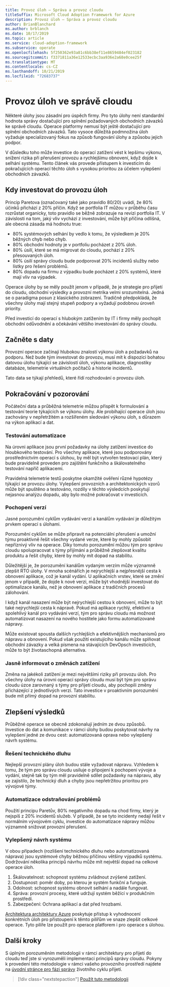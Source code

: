 ```yaml
---
title: Provoz úloh – Správa a provoz cloudu
titleSuffix: Microsoft Cloud Adoption Framework for Azure
description: Provoz úloh – Správa a provoz cloudu
author: BrianBlanchard
ms.author: brblanch
ms.date: 10/17/2019
ms.topic: article
ms.service: cloud-adoption-framework
ms.subservice: operate
ms.openlocfilehash: 5f250362e93a81c6bb38ef11e8659484ef023182
ms.sourcegitcommit: f3371811a36e12533ecbc3aa936e2a68e0cee25f
ms.translationtype: MT
ms.contentlocale: cs-CZ
ms.lasthandoff: 10/21/2019
ms.locfileid: "72683737"
---
```

# <a name="workload-operations-in-cloud-management"></a>Provoz úloh ve správě cloudu

Některé úlohy jsou zásadní pro úspěch firmy. Pro tyto úlohy není standardní hodnota správy dostačující pro splnění požadovaných obchodních závazků ke správě cloudu. Operace platformy nemusí být ještě dostačující pro splnění obchodních závazků. Tato vysoce důležitá podmnožina úloh vyžaduje specializovaný fokus na způsob fungování úlohy a způsobu jejich podpor.

V důsledku toho může investice do operací zatížení vést k lepšímu výkonu, snížení rizika při přerušení provozu a rychlejšímu obnovení, když dojde k selhání systému. Tento článek vás provede přístupem k investicím do pokračujících operací těchto úloh s vysokou prioritou za účelem vylepšení obchodních závazků.

## <a name="when-to-invest-in-workload-operations"></a>Kdy investovat do provozu úloh

Princip Paretova (označovaný také jako pravidlo 80/20) uvádí, že 80% účinků přichází z 20% příčin. Když se portfolia IT můžou v průběhu času rozrůstat organicky, toto pravidlo se běžně zobrazuje na revizi portfolia IT. V závislosti na tom, jaký vliv vychází z investování, může být příčina odlišná, ale obecná zásada má hodnotu true:

- 80% systémových selhání by vedlo k tomu, že výsledkem je 20% běžných chyb nebo chyb.
- 80% obchodní hodnoty je v portfoliu pocházet z 20% úloh.
- 80% úsilí, které se má migrovat do cloudu, pochází z 20% přesouvaných úloh.
- 80% úsilí správy cloudu bude podporovat 20% incidentů služby nebo lístky pro řešení problémů.
- 80% dopadu na firmu z výpadku bude pocházet z 20% systémů, které mají vliv na výpadek.

Operace úlohy by se měly použít jenom v případě, že je strategie pro přijetí do cloudu, obchodní výsledky a provozní metrika velmi srozumitelná. Jedná se o paradigma posun z klasického zobrazení. Tradičně předpokládá, že všechny úlohy mají stejný stupeň podpory a vyžadují podobnou úroveň priority.

Před investicí do operací s hlubokým zatížením by IT i firmy měly pochopit obchodní odůvodnění a očekávání většího investování do správy cloudu.

## <a name="start-with-the-data"></a>Začněte s daty

Provozní operace začínají hlubokou znalostí výkonu úloh a požadavků na podporu. Než bude tým investovat do provozu, musí mít k dispozici bohatou datovou úlohu týkající se závislostí úloh, výkonu aplikace, diagnostiky databáze, telemetrie virtuálních počítačů a historie incidentů.

Tato data se týkají přehledů, které řídí rozhodování o provozu úloh.

## <a name="continued-observation"></a>Pokračování v pozorování

Počáteční data a průběžná telemetrie můžou přispět k formulování a testování teorie týkajících se výkonu úlohy. Ale probíhající operace úloh jsou zachovány v nepřetržitém a rozšířeném sledování výkonu úloh, s důrazem na výkon aplikací a dat.

### <a name="testing-automation"></a>Testování automatizace

Na úrovni aplikace jsou první požadavky na úlohy zatížení investice do hloubkového testování. Pro všechny aplikace, které jsou podporovány prostřednictvím operací s úlohou, by měl být vytvořen testovací plán, který bude pravidelně proveden pro zajištění funkčního a škálovatelného testování napříč aplikacemi.

Pravidelná telemetrie testů poskytne okamžité ověření různé hypotézy týkající se provozu úlohy. Vylepšení provozních a architektonických vzorů může být spuštěno a testováno, rozdíly v těchto výsledcích poskytují nejasnou analýzu dopadu, aby bylo možné pokračovat v investicích.

### <a name="understand-releases"></a>Pochopení verzí

Jasné porozumění cyklům vydávání verzí a kanálům vydávání je důležitým prvkem operací s úlohami.

Porozumění cyklům se může připravit na potenciální přerušení a umožní týmu proaktivně řešit všechny vydané verze, které by mohly způsobit nepříznivý vliv na operace. Díky tomuto porozumění můžou tým pro správu cloudu spolupracovat s týmy přijímání a průběžně zlepšovat kvalitu produktu a řešit chyby, které by mohly mít dopad na stabilitu.

Důležitější je, že porozumění kanálům vydaným verzím může významně zlepšit RTO úlohy. V mnoha scénářích je nejrychlejší a nejpřesnější cesta k obnovení aplikace, což je kanál vydání. U aplikačních vrstev, které se změní jenom v případě, že dojde k nové verzi, může být vhodnější investovat do optimalizace kanálu, než je obnovení aplikace z tradičních procesů zálohování.

I když kanál nasazení může být nejrychlejší cestou k obnovení, může to být také nejrychlejší cesta k nápravě. Pokud má aplikace rychlý, efektivní a spolehlivý kanál pro vydávání verzí, tým pro správu cloudu má možnost automatizovat nasazení na nového hostitele jako formu automatizované nápravy.

Může existovat spousta dalších rychlejších a efektivnějších mechanismů pro nápravu a obnovení. Pokud však použití existujícího kanálu může splňovat obchodní závazky a velká písmena na stávajících DevOpsch investicích, může to být životaschopná alternativa.

### <a name="clearly-communicate-changes-to-the-workload"></a>Jasně informovat o změnách zatížení

Změna na jakékoli zatížení je mezi největšími riziky při provozu úloh. Pro všechny úlohy na úrovni operací správy cloudu musí být tým pro správu cloudu úzce zarovnaný s týmy pro přijetí cloudu, aby pochopili změny přicházející z jednotlivých verzí. Tato investice v proaktivním porozumění bude mít přímý dopad na provozní stabilitu.

## <a name="improve-outcomes"></a>Zlepšení výsledků

Průběžné operace se obecně zdokonalují jedním ze dvou způsobů. Investice do dat a komunikace v rámci úlohy budou poskytovat návrhy na vylepšení jedné ze dvou cest: automatizovaná oprava nebo vylepšený návrh systému.

### <a name="technical-debt-resolution"></a>Řešení technického dluhu

Nejlepší provozní plány úloh budou stále vyžadovat nápravu. Vzhledem k tomu, že tým pro správu cloudu usiluje o připojení k pochopení vývoje a vydání, stejně tak by tým měl pravidelně sdílet požadavky na nápravu, aby se zajistilo, že technický dluh a chyby jsou nepřetržitou prioritou pro vývojové týmy.

### <a name="automate-remediation"></a>Automatizace odstraňování problémů

Použití principu Paretův, 80% negativního dopadu na chod firmy, který je nejspíš z 20% incidentů služeb. V případě, že se tyto incidenty nedají řešit v normálním vývojovém cyklu, investice do automatizace nápravy můžou významně snižovat provozní přerušení.

### <a name="improved-system-design"></a>Vylepšený návrh systému

V obou případech (rozlišení technického dluhu nebo automatizovaná náprava) jsou systémové chyby běžnou příčinou většiny výpadků systému. Dodržování několika principů návrhu může mít největší dopad na celkové operace úloh.

1. Škálovatelnost: schopnost systému zvládnout zvýšené zatížení.
2. Dostupnost: poměr doby, po kterou je systém funkční a funguje.
3. Odolnost: schopnost systému obnovit selhání a nadále fungovat.
4. Správa: provozní procesy, které udržují systém běžící v produkčním prostředí.
5. Zabezpečení: Ochrana aplikací a dat před hrozbami.

[Architektura architektury Azure](https://docs.microsoft.com/azure/architecture/guide/pillars) poskytuje přístup k vyhodnocení konkrétních úloh pro přistoupení k těmto pilířům ve snaze zlepšit celkové operace. Tyto pilíře lze použít pro operace platforem i pro operace s úlohou.

## <a name="next-steps"></a>Další kroky

S úplným porozuměním metodologii v rámci architektury pro přijetí do cloudu teď jste si vyrozuměli implementaci principů správy cloudu. Pokyny k provedení této metodologie v rámci vašeho provozního prostředí najdete na [úvodní stránce pro fázi správy](../index.md) životního cyklu přijetí.

> [!div class="nextstepaction"]
> [Použít tuto metodologii](../index.md)
